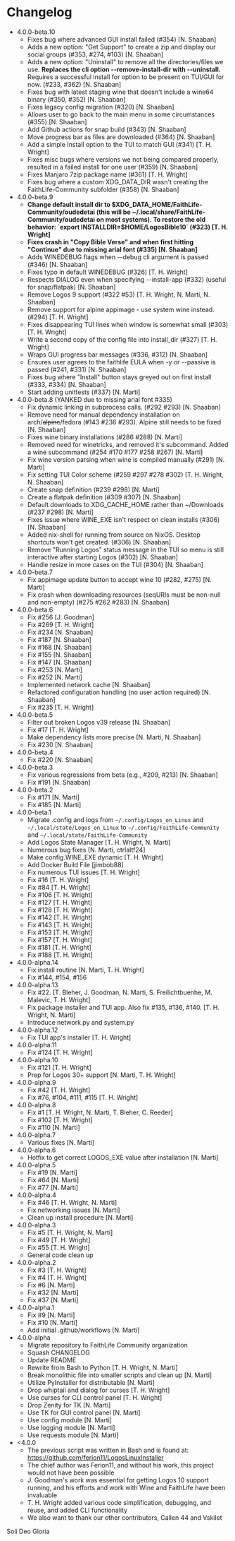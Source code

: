 # Changelog

- 4.0.0-beta.10
	- Fixes bug where advanced GUI install failed (#354) [N. Shaaban]
	- Adds a new option: "Get Support" to create a zip and display our social groups (#353, #274, #103) [N. Shaaban]
	- Adds a new option: "Uninstall" to remove all the directories/files we use. **Replaces the cli option --remove-install-dir with --uninstall.** Requires a successful install for option to be present on TUI/GUI for now. (#233, #362) [N. Shaaban]
	- Fixes bug with latest staging wine that doesn't include a wine64 binary (#350, #352) [N. Shaaban]
	- Fixes legacy config migration (#320) [N. Shaaban]
	- Allows user to go back to the main menu in some circumstances (#355) [N. Shaaban]
	- Add Github actions for snap build (#343) [N. Shaaban]
	- Move progress bar as files are downloaded (#364) [N. Shaaban]
	- Add a simple Install option to the TUI to match GUI (#341) [T. H. Wright]
	- Fixes misc bugs where versions we not being compared properly, resulted in a failed install for one user (#359) [N. Shaaban]
	- Fixes Manjaro 7zip package name (#361) [T. H. Wright]
	- Fixes bug where a custom XDG_DATA_DIR wasn't creating the FaithLife-Community subfolder (#358) [N. Shaaban]
- 4.0.0-beta.9
	- **Change default install dir to $XDG_DATA_HOME/FaithLife-Community/oudedetai (this will be ~/.local/share/FaithLife-Community/oudedetai on most systems). To restore the old behavior: `export INSTALLDIR=$HOME/LogosBible10` (#323) [T. H. Wright]**
	- **Fixes crash in "Copy Bible Verse" and when first hitting "Continue" due to missing arial font (#335) [N. Shaaban]**
	- Adds WINEDEBUG flags when --debug cli argument is passed (#346) [N. Shaaban]
	- Fixes typo in default WINEDEBUG (#326) [T. H. Wright]
	- Respects DIALOG even when specifying --install-app (#332) (useful for snap/flatpak) [N. Shaaban]
	- Remove Logos 9 support (#322 #53) [T. H. Wright, N. Marti, N. Shaaban]
	- Remove support for alpine appimage - use system wine instead. (#294) [T. H. Wright]
	- Fixes disappearing TUI lines when window is somewhat small (#303) [T. H. Wright]
	- Write a second copy of the config file into install_dir (#327) [T. H. Wright]
	- Wraps GUI progress bar messages (#336, #312) [N. Shaaban]
	- Ensures user agrees to the faithlife EULA when -y or --passive is passed (#241, #331) [N. Shaaban]
	- Fixes bug where "Install" button stays greyed out on first install (#333, #334) [N. Shaaban]
	- Start adding unittests (#337) [N. Marti]
- 4.0.0-beta.8 (YANKED due to missing arial font #335)
	- Fix dynamic linking in subprocess calls. (#292 #293) [N. Shaaban]
	- Remove need for manual dependency installation on arch/~~alpine~~/fedora (#143 #236 #293). Alpine still needs to be fixed [N. Shaaban]
	- Fixes wine binary installations (#286 #288) [N. Marti]
	- Removed need for winetricks, and removed it's subcommand. Added a wine subcommand (#254 #170 #177 #258 #267) [N. Marti]
	- Fix wine version parsing when wine is compiled manually (#291) [N. Marti]
	- Fix setting TUI Color scheme (#259 #297 #278 #302)  [T. H. Wright, N. Shaaban]
	- Create snap definition (#239 #298) [N. Marti]
	- Create a flatpak definition (#309 #307) [N. Shaaban]
	- Default downloads to XDG_CACHE_HOME rather than ~/Downloads (#237 #298) [N. Marti]
	- Fixes issue where WINE_EXE isn't respect on clean installs (#306) [N. Shaaban]
	- Added nix-shell for running from source on NixOS. Desktop shortcuts won't get created. (#306) [N. Shaaban]
	- Remove "Running Logos" status message in the TUI so menu is still interactive after starting Logos (#302) [N. Shaaban]
	- Handle resize in more cases on the TUI (#304) [N. Shaaban]
- 4.0.0-beta.7
	- Fix appimage update button to accept wine 10 (#282, #275) [N. Marti]
	- Fix crash when downloading resources (seqURIs must be non-null and non-empty) (#275 #262 #283) [N. Shaaban]
- 4.0.0-beta.6
	- Fix #256 [J. Goodman]
	- Fix #269 [T. H. Wright]
	- Fix #234 [N. Shaaban]
	- Fix #187 [N. Shaaban]
	- Fix #168 [N. Shaaban]
	- Fix #155 [N. Shaaban]
	- Fix #147 [N. Shaaban]
	- Fix #253 [N. Marti]
	- Fix #252 [N. Marti]
	- Implemented network cache [N. Shaaban]
	- Refactored configuration handling (no user action required) [N. Shaaban]
  	- Fix #235 [T. H. Wright]
- 4.0.0-beta.5
	- Filter out broken Logos v39 release [N. Shaaban]
	- Fix #17 [T. H. Wright]
	- Make dependency lists more precise [N. Marti, N. Shaaban]
	- Fix #230 [N. Shaaban]
- 4.0.0-beta.4
	- Fix #220 [N. Shaaban]
- 4.0.0-beta.3
	- Fix various regressions from beta (e.g., #209, #213) [N. Shaaban]
	- Fix #191 [N. Shaaban]
- 4.0.0-beta.2
	- Fix #171 [N. Marti]
	- Fix #185 [N. Marti]
- 4.0.0-beta.1
	- Migrate .config and logs from `~/.config/Logos_on_Linux` and `~/.local/state/Logos_on_Linux` to `~/.config/FaithLife-Community` and `~/.local/state/FaithLife-Community`
	- Add Logos State Manager [T. H. Wright, N. Marti]
	- Numerous bug fixes [N. Marti, ctrlaltf24]
	- Make config.WINE_EXE dynamic [T. H. Wright]
	- Add Docker Build File [jimbob88]
	- Fix numerous TUI issues [T. H. Wright]
	- Fix #16 [T. H. Wright]
	- Fix #84 [T. H. Wright]
	- Fix #106 [T. H. Wright]
	- Fix #127 [T. H. Wright]
	- Fix #128 [T. H. Wright]
	- Fix #142 [T. H. Wright]
	- Fix #143 [T. H. Wright]
	- Fix #153 [T. H. Wright]
	- Fix #157 [T. H. Wright]
	- Fix #181 [T. H. Wright]
	- Fix #188 [T. H. Wright]
- 4.0.0-alpha.14
	- Fix install routine [N. Marti, T. H. Wright]
	- Fix #144, #154, #156
- 4.0.0-alpha.13
	- Fix #22. [T. Bleher, J. Goodman, N. Marti, S. Freilichtbuenhe, M. Malevic, T. H. Wright]
	- Fix package installer and TUI app. Also fix #135, #136, #140. [T. H. Wright, N. Marti]
	- Introduce network.py and system.py
- 4.0.0-alpha.12
	- Fix TUI app's installer [T. H. Wright]
- 4.0.0-alpha.11
	- Fix #124 [T. H. Wright]
- 4.0.0-alpha.10
	- Fix #121 [T. H. Wright]
	- Prep for Logos 30+ support [N. Marti, T. H. Wright]
- 4.0.0-alpha.9
	- Fix #42 [T. H. Wright]
	- Fix #76, #104, #111, #115 [T. H. Wright]
- 4.0.0-alpha.8
	- Fix #1 [T. H. Wright, N. Marti, T. Bleher, C. Reeder]
	- Fix #102 [T. H. Wright]
	- Fix #110 [N. Marti]
- 4.0.0-alpha.7
	- Various fixes [N. Marti]
- 4.0.0-alpha.6
	- Hotfix to get correct LOGOS_EXE value after installation [N. Marti]
- 4.0.0-alpha.5
	- Fix #19 [N. Marti]
	- Fix #64 [N. Marti]
	- Fix #77 [N. Marti]
- 4.0.0-alpha.4
	- Fix #46 [T. H. Wright, N. Marti]
	- Fix networking issues [N. Marti]
	- Clean up install procedure [N. Marti]
- 4.0.0-alpha.3
	- Fix #5 [T. H. Wright, N. Marti]
	- Fix #49 [T. H. Wright]
	- Fix #55 [T. H. Wright]
	- General code clean up
- 4.0.0-alpha.2
	- Fix #3 [T. H. Wright]
	- Fix #4 [T. H. Wright]
	- Fix #6 [N. Marti]
	- Fix #32 [N. Marti]
	- Fix #37 [N. Marti]
- 4.0.0-alpha.1
	- Fix #9 [N. Marti]
 	- Fix #10 [N. Marti]
  	- Add initial .github/workflows [N. Marti]
- 4.0.0-alpha
	- Migrate repository to FaithLife Community organization
	- Squash CHANGELOG
	- Update README
	- Rewrite from Bash to Python [T. H. Wright, N. Marti]
	- Break monolithic file into smaller scripts and clean up [N. Marti]
	- Utilize PyInstaller for distributable [N. Marti]
	- Drop whiptail and dialog for curses [T. H. Wright]
	- Use curses for CLI control panel [T. H. Wright]
	- Drop Zenity for TK [N. Marti]
	- Use TK for GUI control panel [N. Marti]
	- Use config module [N. Marti]
	- Use logging module [N. Marti]
	- Use requests module [N. Marti]
- <4.0.0
	- The previous script was written in Bash and is found at: https://github.com/ferion11/LogosLinuxInstaller
	- The chief author was Ferion11, and without his work, this project would not have been possible
	- J. Goodman's work was essential for getting Logos 10 support running, and his efforts and work with Wine and FaithLife have been invaluable
	- T. H. Wright added various code simplification, debugging, and reuse, and added CLI functionality
	- We also want to thank our other contributors, Callen 44 and Vskilet

Soli Deo Gloria

